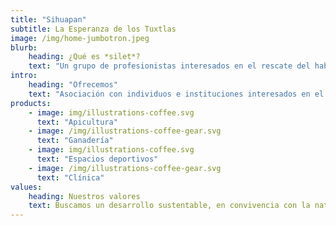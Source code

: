 ```yaml
---
title: "Sihuapan"
subtitle: La Esperanza de los Tuxtlas
image: /img/home-jumbotron.jpeg
blurb:
    heading: ¿Qué es *silet*?
    text: "Un grupo de profesionistas interesados en el rescate del habitat, cocina y tradiciones de la región de los Tuxtlas, con un enfoque social, cultural y científico."
intro:
    heading: "Ofrecemos"
    text: "Asociación con individuos e instituciones interesados en el rescate de la naturaleza, cocina y tradiciones de la región"
products:
    - image: img/illustrations-coffee.svg
      text: "Apicultura"
    - image: /img/illustrations-coffee-gear.svg
      text: "Ganadería"
    - image: img/illustrations-coffee.svg
      text: "Espacios deportivos"
    - image: /img/illustrations-coffee-gear.svg
      text: "Clínica"
values:
    heading: Nuestros valores
    text: Buscamos un desarrollo sustentable, en convivencia con la naturaleza y con impacto social.
---
```


